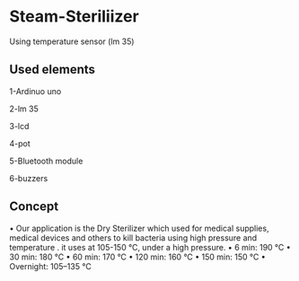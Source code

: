 # Steam-Steriliizer
Using temperature sensor (lm 35)

## Used elements
1-Ardinuo uno

2-lm 35

3-lcd

4-pot

5-Bluetooth module

6-buzzers

## Concept
• Our application is the Dry Sterilizer which used for medical supplies, medical devices and others to kill bacteria using high pressure and temperature . it uses at 105-150 °C, under a high pressure. • 6 min: 190 °C • 30 min: 180 °C • 60 min: 170 °C • 120 min: 160 °C • 150 min: 150 °C • Overnight: 105–135 °C
